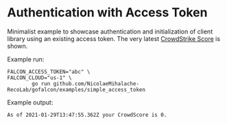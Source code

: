 # Authentication with Access Token

Minimalist example to showcase authentication and initialization of client library using an existing access token. The very latest [CrowdStrike Score](https://www.crowdstrike.com/blog/tech-center/crowdscore-efficiency/) is shown.

Example run:
```
FALCON_ACCESS_TOKEN="abc" \
FALCON_CLOUD="us-1" \
        go run github.com/NicolaeMihalache-RecoLab/gofalcon/examples/simple_access_token
```

Example output:
```
As of 2021-01-29T13:47:55.362Z your CrowdScore is 0.
```

